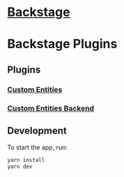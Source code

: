 # [Backstage](https://backstage.io)

# Backstage Plugins

## Plugins
### [Custom Entities](plugins/custom-entities/README.md)
### [Custom Entities Backend](plugins/custom-entities-backend/README.md)


## Development
To start the app, run:

```sh
yarn install
yarn dev
```



